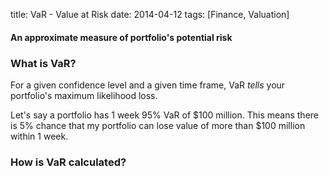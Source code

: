 title: VaR - Value at Risk
date: 2014-04-12
tags: [Finance, Valuation]

#### An approximate measure of portfolio's potential risk


### What is VaR?
For a given confidence level and a given time frame, VaR *tells* your portfolio's maximum likelihood loss. 

Let's say a portfolio has 1 week 95% VaR of $100 million. This means there is 5% chance that my portfolio can lose value of more than $100 million within 1 week.


### How is VaR calculated?

